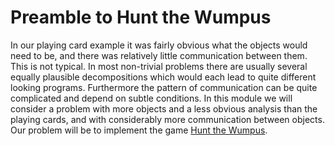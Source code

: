 # Preamble to Hunt the Wumpus

In our playing card example it was fairly obvious what the objects would
need to be, and there was relatively little communication between them.
This is not typical. In most non-trivial problems there are usually
several equally plausible decompositions which would each lead to quite
different looking programs. Furthermore the pattern of communication can
be quite complicated and depend on subtle conditions. In this module we
will consider a problem with more objects and a less obvious analysis
than the playing cards, and with considerably more communication between
objects. Our problem will be to implement the game [Hunt the Wumpus](https://en.wikipedia.org/wiki/Hunt_the_Wumpus).

